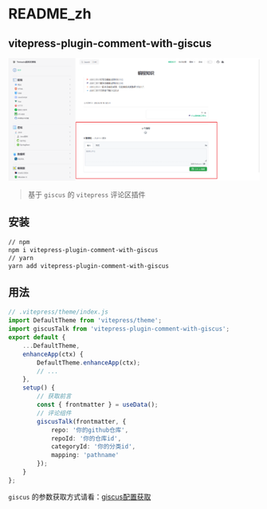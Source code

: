 # README_zh

## vitepress-plugin-comment-with-giscus

![](demo.png)

> 基于 `giscus` 的 `vitepress` 评论区插件

## 安装

```shell
// npm
npm i vitepress-plugin-comment-with-giscus
// yarn
yarn add vitepress-plugin-comment-with-giscus
```

## 用法

```ts
// .vitepress/theme/index.js
import DefaultTheme from 'vitepress/theme';
import giscusTalk from 'vitepress-plugin-comment-with-giscus';
export default {
    ...DefaultTheme,
    enhanceApp(ctx) {
        DefaultTheme.enhanceApp(ctx);
        // ...
    },
    setup() {
        // 获取前言
        const { frontmatter } = useData();
        // 评论组件
        giscusTalk(frontmatter, {
            repo: '你的github仓库',
            repoId: '你的仓库id',
            categoryId: '你的分类id',
            mapping: 'pathname'
        });
    }
};
```

`giscus` 的参数获取方式请看：[giscus配置获取](https://giscus.app/)


